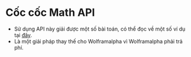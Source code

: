 # Cốc cốc Math API

- Sử dụng API này giải được một số bài toán, có thể đọc về một số ví dụ tại [đây](https://coccoc.com/search/math).
- Là một giải pháp thay thế cho Wolframalpha vì Wolframalpha phải trả phí.